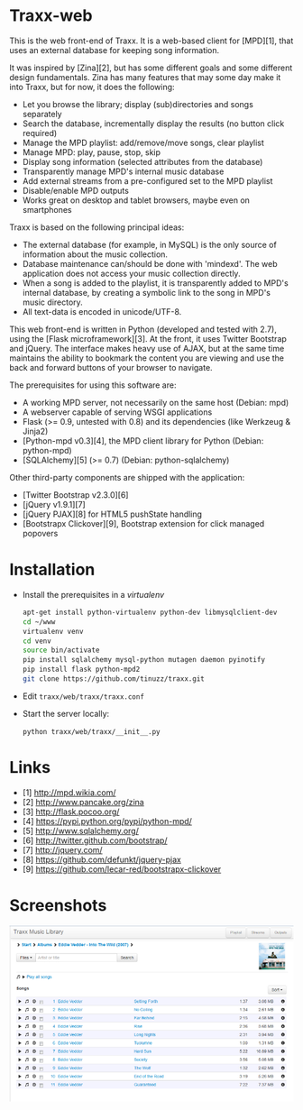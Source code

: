 Traxx-web
=========

This is the web front-end of Traxx. It is a web-based client for [MPD][1],
that uses an external database for keeping song information.

It was inspired by [Zina][2], but has some different goals and some different
design fundamentals. Zina has many features that may some day make it into
Traxx, but for now, it does the following:

* Let you browse the library; display (sub)directories and songs separately
* Search the database, incrementally display the results (no button click required)
* Manage the MPD playlist: add/remove/move songs, clear playlist
* Manage MPD: play, pause, stop, skip
* Display song information (selected attributes from the database)
* Transparently manage MPD's internal music database
* Add external streams from a pre-configured set to the MPD playlist
* Disable/enable MPD outputs
* Works great on desktop and tablet browsers, maybe even on smartphones

Traxx is based on the following principal ideas:

* The external database (for example, in MySQL) is the only source of
  information about the music collection.
* Database maintenance can/should be done with 'mindexd'. The web application
	does not access your music collection directly.
* When a song is added to the playlist, it is transparently added to MPD's
  internal database, by creating a symbolic link to the song in MPD's music directory.
* All text-data is encoded in unicode/UTF-8.

This web front-end is written in Python (developed and tested with 2.7), using
the [Flask microframework][3]. At the front, it uses Twitter Bootstrap and
jQuery. The interface makes heavy use of AJAX, but at the same time maintains
the ability to bookmark the content you are viewing and use the back and
forward buttons of your browser to navigate.

The prerequisites for using this software are:
* A working MPD server, not necessarily on the same host (Debian: mpd)
* A webserver capable of serving WSGI applications
* Flask (&gt;= 0.9, untested with 0.8) and its dependencies (like Werkzeug &amp; Jinja2)
* [Python-mpd v0.3][4], the MPD client library for Python (Debian: python-mpd)
* [SQLAlchemy][5] (&gt;= 0.7) (Debian: python-sqlalchemy)

Other third-party components are shipped with the application:
* [Twitter Bootstrap v2.3.0][6]
* [jQuery v1.9.1][7]
* [jQuery PJAX][8] for HTML5 pushState handling
* [Bootstrapx Clickover][9], Bootstrap extension for click managed popovers

Installation
============

* Install the prerequisites in a <i>virtualenv</i>

	```bash
	apt-get install python-virtualenv python-dev libmysqlclient-dev
	cd ~/www
	virtualenv venv
	cd venv
	source bin/activate
	pip install sqlalchemy mysql-python mutagen daemon pyinotify
	pip install flask python-mpd2
	git clone https://github.com/tinuzz/traxx.git
	```

* Edit `traxx/web/traxx/traxx.conf`
* Start the server locally:

	`python traxx/web/traxx/__init__.py`

Links
=====

* [1] <http://mpd.wikia.com/>
* [2] <http://www.pancake.org/zina>
* [3] <http://flask.pocoo.org/>
* [4] <https://pypi.python.org/pypi/python-mpd/>
* [5] <http://www.sqlalchemy.org/>
* [6] <http://twitter.github.com/bootstrap/>
* [7] <http://jquery.com/>
* [8] <https://github.com/defunkt/jquery-pjax>
* [9] <https://github.com/lecar-red/bootstrapx-clickover>

Screenshots
===========

![songs](../screenshots/traxx_screenshot01s.png)
